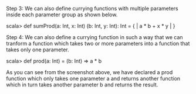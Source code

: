 
Step 3: We can also define currying functions with multiple parameters inside each parameter group as shown below.

scala> def sumProd(a: Int, x: Int) (b: Int, y: Int): Int = {
	| a * b + x * y
	| }

 

Step 4: We can also define a currying function in such a way that we can tranform a function which takes two or more parameters into a function that takes only one parameter.

scala> def prod(a: Int) = (b: Int) => a * b

 


As you can see from the screenshot above, we have declared a prod function which only takes one parameter a and returns another function which in turn takes another parameter b and returns the result.

